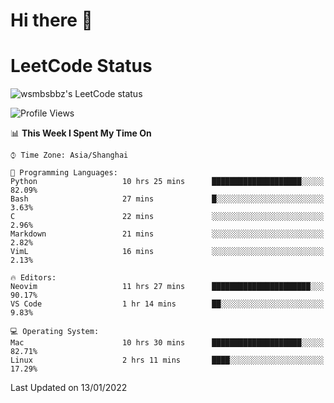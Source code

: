 # Hi there 👋

# LeetCode Status

![wsmbsbbz's LeetCode status](https://www.trashcan.icu/img/leetcode-status-dark.svg)

<!--
**wsmbsbbz/wsmbsbbz** is a ✨ _special_ ✨ repository because its `README.md` (this file) appears on your GitHub profile.

Here are some ideas to get you started:

- 🔭 I’m currently working on ...
- 🌱 I’m currently learning ...
- 👯 I’m looking to collaborate on ...
- 🤔 I’m looking for help with ...
- 💬 Ask me about ...
- 📫 How to reach me: ...
- 😄 Pronouns: ...
- ⚡ Fun fact: ...
-->
<!--START_SECTION:waka-->
![Profile Views](http://img.shields.io/badge/Profile%20Views-1-blue)

📊 **This Week I Spent My Time On** 

```text
⌚︎ Time Zone: Asia/Shanghai

💬 Programming Languages: 
Python                   10 hrs 25 mins      ████████████████████░░░░░   82.09% 
Bash                     27 mins             █░░░░░░░░░░░░░░░░░░░░░░░░   3.63% 
C                        22 mins             ░░░░░░░░░░░░░░░░░░░░░░░░░   2.96% 
Markdown                 21 mins             ░░░░░░░░░░░░░░░░░░░░░░░░░   2.82% 
VimL                     16 mins             ░░░░░░░░░░░░░░░░░░░░░░░░░   2.13%

🔥 Editors: 
Neovim                   11 hrs 27 mins      ██████████████████████░░░   90.17% 
VS Code                  1 hr 14 mins        ██░░░░░░░░░░░░░░░░░░░░░░░   9.83%

💻 Operating System: 
Mac                      10 hrs 30 mins      ████████████████████░░░░░   82.71% 
Linux                    2 hrs 11 mins       ████░░░░░░░░░░░░░░░░░░░░░   17.29%

```


 Last Updated on 13/01/2022
<!--END_SECTION:waka-->
